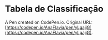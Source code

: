# Tabela de Classificação

A Pen created on CodePen.io. Original URL: [https://codepen.io/AnaFlavia/pen/yLgajjG](https://codepen.io/AnaFlavia/pen/yLgajjG).

